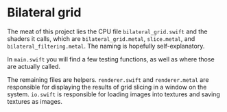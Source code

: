 #  Bilateral grid

The meat of this project lies the CPU file `bilateral_grid.swift` and the shaders it calls, which are `bilateral_grid.metal`, `slice.metal`, and `bilateral_filtering.metal`. The naming is hopefully self-explanatory.

In `main.swift` you will find a few testing functions, as well as where those are actually called. 

The remaining files are helpers. `renderer.swift` and `renderer.metal` are responsible for displaying the results of grid slicing in a window on the system. `io.swift` is responsible for loading images into textures and saving textures as images.
